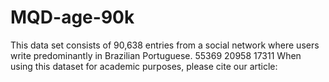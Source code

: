 # MQD-age-90k
This data set consists of 90,638 entries from a social network where users write predominantly in Brazilian Portuguese.  55369 20958 17311  When using this dataset for academic purposes, please cite our article:
